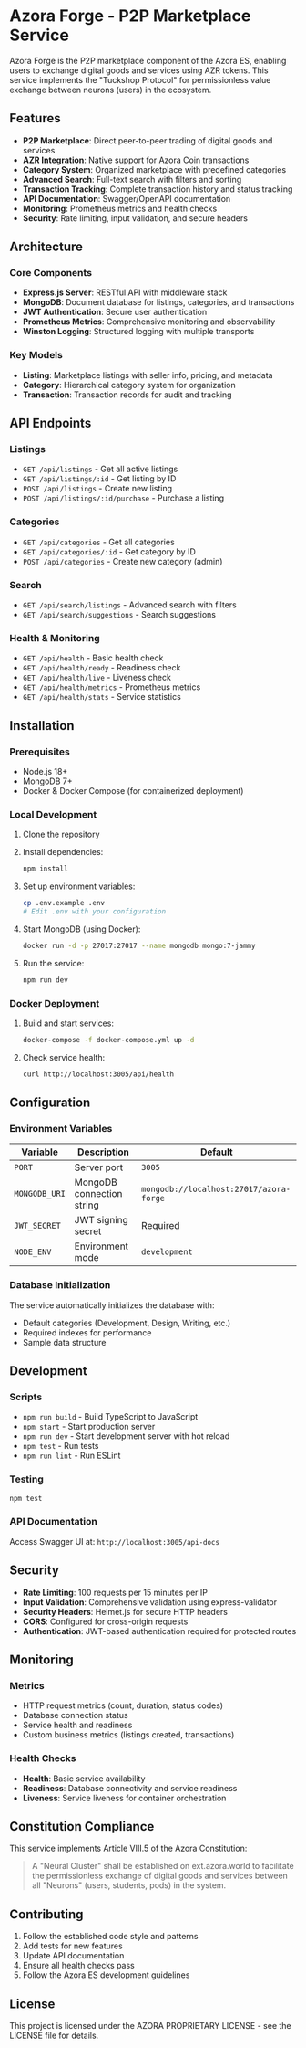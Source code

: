 # Azora Forge - P2P Marketplace Service

Azora Forge is the P2P marketplace component of the Azora ES, enabling users to exchange digital goods and services using AZR tokens. This service implements the "Tuckshop Protocol" for permissionless value exchange between neurons (users) in the ecosystem.

## Features

- **P2P Marketplace**: Direct peer-to-peer trading of digital goods and services
- **AZR Integration**: Native support for Azora Coin transactions
- **Category System**: Organized marketplace with predefined categories
- **Advanced Search**: Full-text search with filters and sorting
- **Transaction Tracking**: Complete transaction history and status tracking
- **API Documentation**: Swagger/OpenAPI documentation
- **Monitoring**: Prometheus metrics and health checks
- **Security**: Rate limiting, input validation, and secure headers

## Architecture

### Core Components

- **Express.js Server**: RESTful API with middleware stack
- **MongoDB**: Document database for listings, categories, and transactions
- **JWT Authentication**: Secure user authentication
- **Prometheus Metrics**: Comprehensive monitoring and observability
- **Winston Logging**: Structured logging with multiple transports

### Key Models

- **Listing**: Marketplace listings with seller info, pricing, and metadata
- **Category**: Hierarchical category system for organization
- **Transaction**: Transaction records for audit and tracking

## API Endpoints

### Listings
- `GET /api/listings` - Get all active listings
- `GET /api/listings/:id` - Get listing by ID
- `POST /api/listings` - Create new listing
- `POST /api/listings/:id/purchase` - Purchase a listing

### Categories
- `GET /api/categories` - Get all categories
- `GET /api/categories/:id` - Get category by ID
- `POST /api/categories` - Create new category (admin)

### Search
- `GET /api/search/listings` - Advanced search with filters
- `GET /api/search/suggestions` - Search suggestions

### Health & Monitoring
- `GET /api/health` - Basic health check
- `GET /api/health/ready` - Readiness check
- `GET /api/health/live` - Liveness check
- `GET /api/health/metrics` - Prometheus metrics
- `GET /api/health/stats` - Service statistics

## Installation

### Prerequisites

- Node.js 18+
- MongoDB 7+
- Docker & Docker Compose (for containerized deployment)

### Local Development

1. Clone the repository
2. Install dependencies:
   ```bash
   npm install
   ```

3. Set up environment variables:
   ```bash
   cp .env.example .env
   # Edit .env with your configuration
   ```

4. Start MongoDB (using Docker):
   ```bash
   docker run -d -p 27017:27017 --name mongodb mongo:7-jammy
   ```

5. Run the service:
   ```bash
   npm run dev
   ```

### Docker Deployment

1. Build and start services:
   ```bash
   docker-compose -f docker-compose.yml up -d
   ```

2. Check service health:
   ```bash
   curl http://localhost:3005/api/health
   ```

## Configuration

### Environment Variables

| Variable | Description | Default |
|----------|-------------|---------|
| `PORT` | Server port | `3005` |
| `MONGODB_URI` | MongoDB connection string | `mongodb://localhost:27017/azora-forge` |
| `JWT_SECRET` | JWT signing secret | Required |
| `NODE_ENV` | Environment mode | `development` |

### Database Initialization

The service automatically initializes the database with:
- Default categories (Development, Design, Writing, etc.)
- Required indexes for performance
- Sample data structure

## Development

### Scripts

- `npm run build` - Build TypeScript to JavaScript
- `npm start` - Start production server
- `npm run dev` - Start development server with hot reload
- `npm test` - Run tests
- `npm run lint` - Run ESLint

### Testing

```bash
npm test
```

### API Documentation

Access Swagger UI at: `http://localhost:3005/api-docs`

## Security

- **Rate Limiting**: 100 requests per 15 minutes per IP
- **Input Validation**: Comprehensive validation using express-validator
- **Security Headers**: Helmet.js for secure HTTP headers
- **CORS**: Configured for cross-origin requests
- **Authentication**: JWT-based authentication required for protected routes

## Monitoring

### Metrics

- HTTP request metrics (count, duration, status codes)
- Database connection status
- Service health and readiness
- Custom business metrics (listings created, transactions)

### Health Checks

- **Health**: Basic service availability
- **Readiness**: Database connectivity and service readiness
- **Liveness**: Service liveness for container orchestration

## Constitution Compliance

This service implements Article VIII.5 of the Azora Constitution:

> A "Neural Cluster" shall be established on ext.azora.world to facilitate the permissionless exchange of digital goods and services between all "Neurons" (users, students, pods) in the system.

## Contributing

1. Follow the established code style and patterns
2. Add tests for new features
3. Update API documentation
4. Ensure all health checks pass
5. Follow the Azora ES development guidelines

## License

This project is licensed under the AZORA PROPRIETARY LICENSE - see the LICENSE file for details.